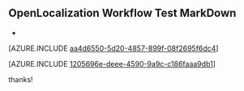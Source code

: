 ## OpenLocalization Workflow Test MarkDown
* 

[AZURE.INCLUDE [aa4d6550-5d20-4857-899f-08f2695f6dc4](calleeMd1.md)]



[AZURE.INCLUDE [1205696e-deee-4590-9a9c-c186faaa9db1](calleeMd2.md)]

 
thanks!